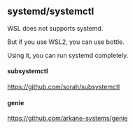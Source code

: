## systemd/systemctl
WSL does not supports systemd.

But if you use WSL2, you can use bottle.

Using it, you can run systemd completely.

#### subsystemctl
https://github.com/sorah/subsystemctl

#### genie
https://github.com/arkane-systems/genie